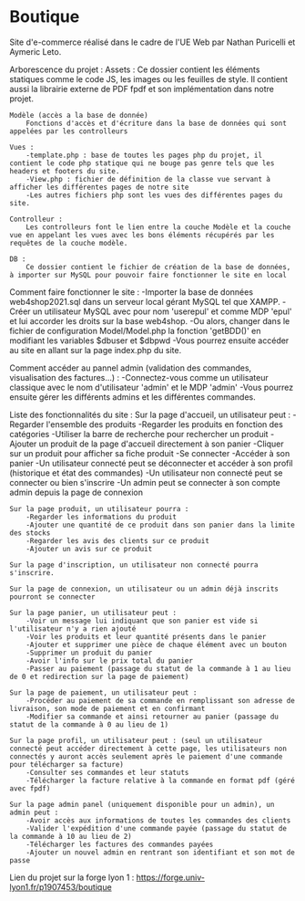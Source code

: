 # Boutique

Site d'e-commerce réalisé dans le cadre de l'UE Web par Nathan Puricelli et Aymeric Leto.

Arborescence du projet :
    Assets :
        Ce dossier contient les éléments statiques comme le code JS, les images ou les feuilles de style.
        Il contient aussi la librairie externe de PDF fpdf et son implémentation dans notre projet.
    
    Modèle (accès a la base de donnée) 
        Fonctions d'accès et d'écriture dans la base de données qui sont appelées par les controlleurs

    Vues : 
        -template.php : base de toutes les pages php du projet, il contient le code php statique qui ne bouge pas genre tels que les headers et footers du site.
        -View.php : fichier de définition de la classe vue servant à afficher les différentes pages de notre site
        -Les autres fichiers php sont les vues des différentes pages du site.

    Controlleur :
        Les controlleurs font le lien entre la couche Modèle et la couche vue en appelant les vues avec les bons éléments récupérés par les requêtes de la couche modèle.

    DB : 
        Ce dossier contient le fichier de création de la base de données, à importer sur MySQL pour pouvoir faire fonctionner le site en local
    

Comment faire fonctionner le site :
    -Importer la base de données web4shop2021.sql dans un serveur local gérant MySQL tel que XAMPP.
    -Créer un utilisateur MySQL avec pour nom 'userepul' et comme MDP 'epul' et lui accorder les droits sur la base web4shop.
    -Ou alors, changer dans le fichier de configuration Model/Model.php la fonction 'getBDD()' en modifiant les variables $dbuser et $dbpwd
    -Vous pourrez ensuite accéder au site en allant sur la page index.php du site.

Comment accéder au pannel admin (validation des commandes, visualisation des factures...) :
    -Connectez-vous comme un utilisateur classique avec le nom d'utilisateur 'admin' et le MDP 'admin'
    -Vous pourrez ensuite gérer les différents admins et les différentes commandes.

Liste des fonctionnalités du site : 
    Sur la page d'accueil, un utilisateur peut :
        -Regarder l'ensemble des produits
        -Regarder les produits en fonction des catégories
        -Utiliser la barre de recherche pour rechercher un produit
        -Ajouter un produit de la page d'accueil directement à son panier
        -Cliquer sur un produit pour afficher sa fiche produit
        -Se connecter
        -Accéder à son panier
        -Un utilisateur connecté peut se déconnecter et accéder à son profil (historique et état des commandes)
        -Un utilisateur non connecté peut se connecter ou bien s'inscrire
        -Un admin peut se connecter à son compte admin depuis la page de connexion
    
    Sur la page produit, un utilisateur pourra : 
        -Regarder les informations du produit
        -Ajouter une quantité de ce produit dans son panier dans la limite des stocks
        -Regarder les avis des clients sur ce produit
        -Ajouter un avis sur ce produit
    
    Sur la page d'inscription, un utilisateur non connecté pourra s'inscrire.

    Sur la page de connexion, un utilisateur ou un admin déjà inscrits pourront se connecter
    
    Sur la page panier, un utilisateur peut :
        -Voir un message lui indiquant que son panier est vide si l'utilisateur n'y a rien ajouté
        -Voir les produits et leur quantité présents dans le panier
        -Ajouter et supprimer une pièce de chaque élément avec un bouton
        -Supprimer un produit du panier
        -Avoir l'info sur le prix total du panier
        -Passer au paiement (passage du statut de la commande à 1 au lieu de 0 et redirection sur la page de paiement)

    Sur la page de paiement, un utilisateur peut : 
        -Procéder au paiement de sa commande en remplissant son adresse de livraison, son mode de paiement et en confirmant
        -Modifier sa commande et ainsi retourner au panier (passage du statut de la commande à 0 au lieu de 1)
 
    Sur la page profil, un utilisateur peut : (seul un utilisateur connecté peut accéder directement à cette page, les utilisateurs non connectés y auront accès seulement après le paiement d'une commande pour télécharger sa facture)
        -Consulter ses commandes et leur statuts
        -Télécharger la facture relative à la commande en format pdf (géré avec fpdf)

    Sur la page admin panel (uniquement disponible pour un admin), un admin peut :
        -Avoir accès aux informations de toutes les commandes des clients
        -Valider l'expédition d'une commande payée (passage du statut de la commande à 10 au lieu de 2)
        -Télécharger les factures des commandes payées
        -Ajouter un nouvel admin en rentrant son identifiant et son mot de passe


Lien du projet sur la forge lyon 1 : https://forge.univ-lyon1.fr/p1907453/boutique